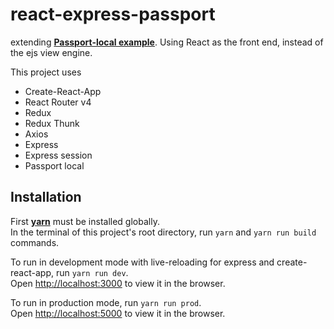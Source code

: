 # react-express-passport

extending [**Passport-local example**](https://github.com/passport/express-4.x-local-example). Using React as the front end, instead of the ejs view engine.

This project uses 

* Create-React-App
* React Router v4
* Redux
* Redux Thunk
* Axios
* Express
* Express session
* Passport local

## Installation
First [**yarn**](https://yarnpkg.com/en/) must be installed globally. <br/>
In the terminal of this project's root directory, run `yarn` and `yarn run build` commands.

To run in development mode with live-reloading for express and create-react-app, run `yarn run dev`. <br/>
Open [http://localhost:3000](http://localhost:3000) to view it in the browser.

To run in production mode, run `yarn run prod`. <br/>
Open [http://localhost:5000](http://localhost:5000) to view it in the browser.
